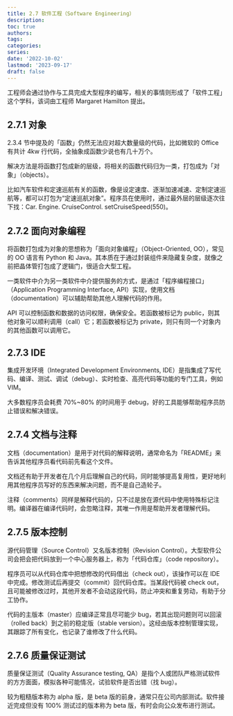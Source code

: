 ```yaml
---
title: 2.7 软件工程（Software Engineering）
description: 
toc: true
authors:
tags:
categories:
series:
date: '2022-10-02'
lastmod: '2023-09-17'
draft: false
---
```

工程师会通过协作与工具完成大型程序的编写，相关的事情则形成了「软件工程」这个学科，该词由工程师 Margaret Hamilton 提出。

## 2.7.1 对象

2.3.4 节中提及的「函数」仍然无法应对超大数量级的代码，比如微软的 Office 有共计 4kw 行代码，全抽象成函数少说也有几十万个。

解决方法是将函数打包成新的层级，将相关的函数代码归为一类，打包成为「对象」（objects）。

比如汽车软件和定速巡航有关的函数，像是设定速度、逐渐加速减速、定制定速巡航等，都可以打包为“定速巡航对象”。程序员在使用时，通过最外层的层级逐次往下找：Car. Engine. CruiseControl. setCruiseSpeed(550)。

## 2.7.2 面向对象编程

将函数打包成为对象的思想称为「面向对象编程」（Object-Oriented, OO），常见的 OO 语言有 Python 和 Java。其本质在于通过封装组件来隐藏复杂度，就像之前把晶体管打包成了逻辑门，很适合大型工程。

一类软件中介为另一类软件中介提供服务的方式，是通过「程序编程接口」（Application Programming Interface, API）实现，使用文档（documentation）可以辅助帮助其他人理解代码的作用。

API 可以控制函数和数据的访问权限，确保安全。若函数被标记为 public，则其他对象可以顺利调用（call）它；若函数被标记为 private，则只有同一个对象内的其他函数可以调用它。

## 2.7.3 IDE

集成开发环境（Integrated Development Environments, IDE）是指集成了写代码、编译、测试、调试（debug）、实时检查、高亮代码等功能的专门工具，例如 VIM。

大多数程序员会耗费 70%~80% 的时间用于 debug，好的工具能够帮助程序员防止错误和解决错误。

## 2.7.4 文档与注释

文档（documentation）是用于对代码的解释说明，通常命名为「README」来告诉其他程序员看代码前先看这个文件。

文档还有助于开发者在几个月后理解自己的代码，同时能够提高复用性，更好地利用其他程序员写好的东西来解决问题，而不是自己造轮子。

注释（comments）同样是解释代码的，只不过是放在源代码中使用特殊标记注明。编译器在编译代码时，会忽略注释，其唯一作用是帮助开发者理解代码。

## 2.7.5 版本控制

源代码管理（Source Control）又名版本控制（Revision  Control）。大型软件公司会把会把代码放到一个中心服务器上，称为「代码仓库」（code repository）。

程序员可以从代码仓库中把想修改的代码借出（check out），该操作可以在 IDE 中完成。修改测试后再提交（commit）回代码仓库。当某段代码被 check out，且可能被修改过时，其他开发者不会动这段代码，防止冲突和重复劳动，有助于分工协作。

代码的主版本（master）应编译正常且尽可能少 bug，若其出现问题则可以回滚（rolled back）到之前的稳定版（stable version）。这经由版本控制管理实现，其跟踪了所有变化，也记录了谁修改了什么代码。

## 2.7.6 质量保证测试

质量保证测试（Quality Assurance testing, QA）是指个人或团队严格测试软件的方方面面，模拟各种可能情况，试验软件是否出错（找 bug）。

较为粗糙版本称为 alpha 版，是 beta 版的前身，通常只在公司内部测试。软件接近完成但没有 100% 测试过的版本称为 beta 版，有时会向公众发布进行测试。